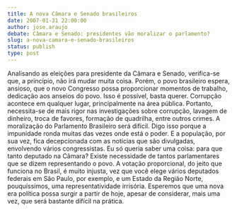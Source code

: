 ```yaml
---
title: A nova Câmara e Senado brasileiros
date: 2007-01-31 22:00:00
author: jose.araujo
debate: Câmara e Senado: presidentes vão moralizar o parlamento?
slug: a-nova-camara-e-senado-brasileiros
status: publish 
type: post
---
```


Analisando as eleições para presidente da Câmara e Senado, verifica-se que, a princípio, não irá mudar muita coisa. Porém, o povo brasileiro espera, ansioso, que o novo Congresso possa proporcionar momentos de trabalho, dedicação aos anseios do povo. Isso é possível, basta querer. Corrupção acontece em qualquer lugar, principalmente na área pública. Portanto, necessita-se de mais rigor nas investigações sobre corrupção, lavagem de dinheiro, troca de favores, formação de quadrilha, entre outros crimes. A moralização do Parlamento Brasileiro será difícil. Digo isso porque a impunidade ronda muitas das vezes onde está o poder. E a população, por sua vez, fica decepcionada com as notícias que são divulgadas, envolvendo vários congressistas. Eu só queria saber uma coisa: para que tanto deputado na Câmara? Existe necessidade de tantos parlamentares que se dizem representando o povo. A votação proporcional, do jeito que funciona no Brasil, é muito injusta, vez que você elege vários deputados federais em São Paulo, por exemplo, e um Estado da Região Norte, pouquíssimos, uma representatividade irrisória. Esperemos que uma nova era política possa surgir a partir de hoje, apesar de considerar, mais uma vez, que será bastante difícil na prática.
